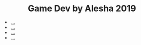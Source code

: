 <h1 align=center>Game Dev by Alesha 2019</h1>
  
  
  <li><a href="...">...</a>
  <li><a href="...">...</a>
  <li><a href="...">...</a>
  <li><a href="...">...</a>
